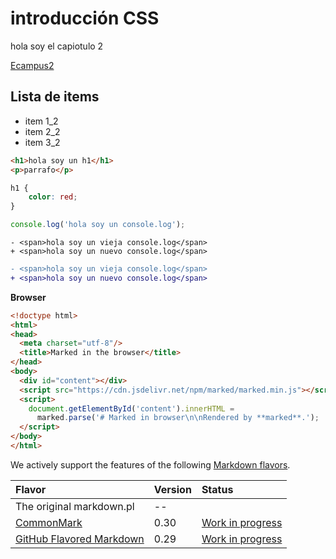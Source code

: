 # introducción CSS

hola soy el capiotulo 2

[Ecampus2](https://ecampus.com.ar)

## Lista de items 
- item 1_2
- item 2_2
- item 3_2

```html
<h1>hola soy un h1</h1>
<p>parrafo</p>
```

```css	
h1 {
    color: red;
}
```

```js
console.log('hola soy un console.log');
```

```diff-html 
- <span>hola soy un vieja console.log</span>
+ <span>hola soy un nuevo console.log</span>
```

```diff diff-html 
- <span>hola soy un vieja console.log</span>
+ <span>hola soy un nuevo console.log</span>
```


**Browser**

```html
<!doctype html>
<html>
<head>
  <meta charset="utf-8"/>
  <title>Marked in the browser</title>
</head>
<body>
  <div id="content"></div>
  <script src="https://cdn.jsdelivr.net/npm/marked/marked.min.js"></script>
  <script>
    document.getElementById('content').innerHTML =
      marked.parse('# Marked in browser\n\nRendered by **marked**.');
  </script>
</body>
</html>
```

We actively support the features of the following [Markdown flavors](https://github.com/commonmark/CommonMark/wiki/Markdown-Flavors).

| Flavor                                                     | Version | Status                                                             |
| :--------------------------------------------------------- | :------ | :----------------------------------------------------------------- |
| The original markdown.pl                                   | --      |                                                                    |
| [CommonMark](http://spec.commonmark.org/0.30/)             | 0.30    | [Work in progress](https://github.com/markedjs/marked/issues/1202) |
| [GitHub Flavored Markdown](https://github.github.com/gfm/) | 0.29    | [Work in progress](https://github.com/markedjs/marked/issues/1202) |